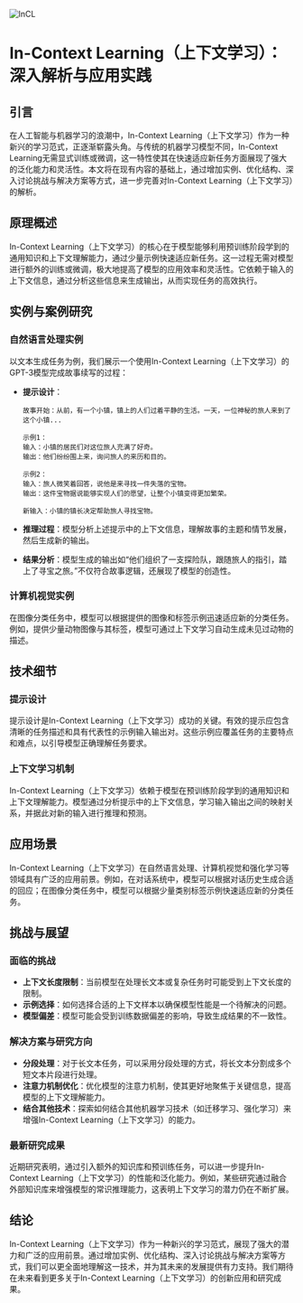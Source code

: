 ![InCL](ML/InCL/InCL.png)
# In-Context Learning（上下文学习）：深入解析与应用实践

## 引言

在人工智能与机器学习的浪潮中，In-Context Learning（上下文学习）作为一种新兴的学习范式，正逐渐崭露头角。与传统的机器学习模型不同，In-Context Learning无需显式训练或微调，这一特性使其在快速适应新任务方面展现了强大的泛化能力和灵活性。本文将在现有内容的基础上，通过增加实例、优化结构、深入讨论挑战与解决方案等方式，进一步完善对In-Context Learning（上下文学习）的解析。

## 原理概述

In-Context Learning（上下文学习）的核心在于模型能够利用预训练阶段学到的通用知识和上下文理解能力，通过少量示例快速适应新任务。这一过程无需对模型进行额外的训练或微调，极大地提高了模型的应用效率和灵活性。它依赖于输入的上下文信息，通过分析这些信息来生成输出，从而实现任务的高效执行。

## 实例与案例研究

### 自然语言处理实例

以文本生成任务为例，我们展示一个使用In-Context Learning（上下文学习）的GPT-3模型完成故事续写的过程：

- **提示设计**：

  ```plaintext
  故事开始：从前，有一个小镇，镇上的人们过着平静的生活。一天，一位神秘的旅人来到了这个小镇...
  
  示例1：
  输入：小镇的居民们对这位旅人充满了好奇。
  输出：他们纷纷围上来，询问旅人的来历和目的。
  
  示例2：
  输入：旅人微笑着回答，说他是来寻找一件失落的宝物。
  输出：这件宝物据说能够实现人们的愿望，让整个小镇变得更加繁荣。
  
  新输入：小镇的镇长决定帮助旅人寻找宝物。
  ```

- **推理过程**：模型分析上述提示中的上下文信息，理解故事的主题和情节发展，然后生成新的输出。

- **结果分析**：模型生成的输出如“他们组织了一支探险队，跟随旅人的指引，踏上了寻宝之旅。”不仅符合故事逻辑，还展现了模型的创造性。

### 计算机视觉实例

在图像分类任务中，模型可以根据提供的图像和标签示例迅速适应新的分类任务。例如，提供少量动物图像与其标签，模型可通过上下文学习自动生成未见过动物的描述。

## 技术细节

### 提示设计

提示设计是In-Context Learning（上下文学习）成功的关键。有效的提示应包含清晰的任务描述和具有代表性的示例输入输出对。这些示例应覆盖任务的主要特点和难点，以引导模型正确理解任务要求。

### 上下文学习机制

In-Context Learning（上下文学习）依赖于模型在预训练阶段学到的通用知识和上下文理解能力。模型通过分析提示中的上下文信息，学习输入输出之间的映射关系，并据此对新的输入进行推理和预测。

## 应用场景

In-Context Learning（上下文学习）在自然语言处理、计算机视觉和强化学习等领域具有广泛的应用前景。例如，在对话系统中，模型可以根据对话历史生成合适的回应；在图像分类任务中，模型可以根据少量类别标签示例快速适应新的分类任务。

## 挑战与展望

### 面临的挑战

- **上下文长度限制**：当前模型在处理长文本或复杂任务时可能受到上下文长度的限制。
- **示例选择**：如何选择合适的上下文样本以确保模型性能是一个待解决的问题。
- **模型偏差**：模型可能会受到训练数据偏差的影响，导致生成结果的不一致性。

### 解决方案与研究方向

- **分段处理**：对于长文本任务，可以采用分段处理的方式，将长文本分割成多个短文本片段进行处理。
- **注意力机制优化**：优化模型的注意力机制，使其更好地聚焦于关键信息，提高模型的上下文理解能力。
- **结合其他技术**：探索如何结合其他机器学习技术（如迁移学习、强化学习）来增强In-Context Learning（上下文学习）的能力。

### 最新研究成果

近期研究表明，通过引入额外的知识库和预训练任务，可以进一步提升In-Context Learning（上下文学习）的性能和泛化能力。例如，某些研究通过融合外部知识库来增强模型的常识推理能力，这表明上下文学习的潜力仍在不断扩展。

## 结论

In-Context Learning（上下文学习）作为一种新兴的学习范式，展现了强大的潜力和广泛的应用前景。通过增加实例、优化结构、深入讨论挑战与解决方案等方式，我们可以更全面地理解这一技术，并为其未来的发展提供有力支持。我们期待在未来看到更多关于In-Context Learning（上下文学习）的创新应用和研究成果。
